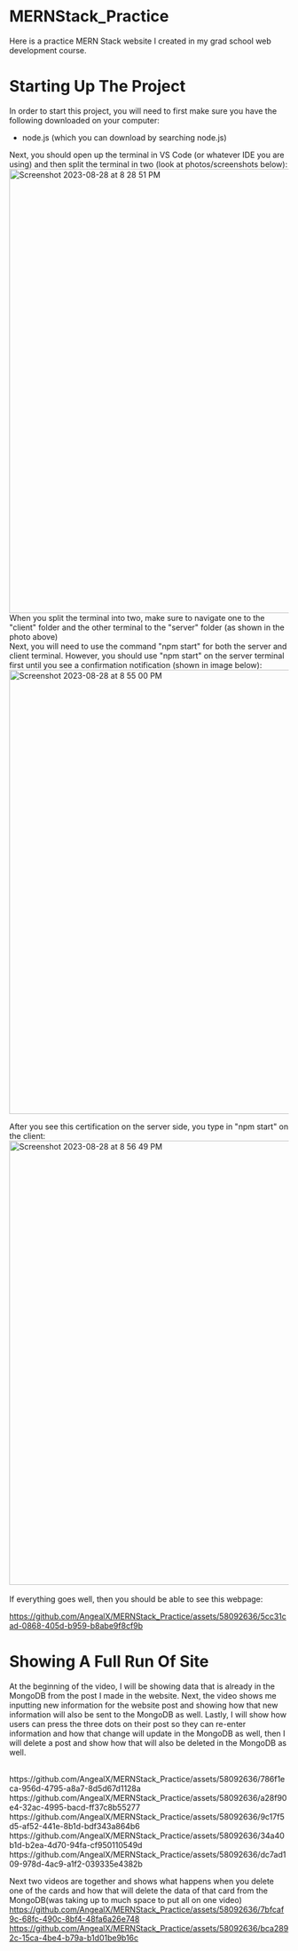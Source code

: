 # MERNStack_Practice

Here is a practice MERN Stack website I created in my grad school web development course.

# Starting Up The Project

In order to start this project, you will need to first make sure you have the following downloaded on your computer:

- node.js (which you can download by searching node.js)

Next, you should open up the terminal in VS Code (or whatever IDE you are using) and then split the terminal in two (look at photos/screenshots below):
<br>
<img width="800" alt="Screenshot 2023-08-28 at 8 28 51 PM" src="https://github.com/AngealX/MERNStack_Practice/assets/58092636/6223f4cc-9af6-4458-8baf-5377ccad2429">
<br>
When you split the terminal into two, make sure to navigate one to the "client" folder and the other terminal to the "server" folder (as shown in the photo above)
<br>
Next, you will need to use the command "npm start" for both the server and client terminal. However, you should use "npm start" on the server terminal first until you see a confirmation notification (shown in image below):
<br>
<img width="800" alt="Screenshot 2023-08-28 at 8 55 00 PM" src="https://github.com/AngealX/MERNStack_Practice/assets/58092636/5882feb8-b5b5-48ee-a791-c07e8afc5514">
<br>

After you see this certification on the server side, you type in "npm start" on the client:
<br>
<img width="800" alt="Screenshot 2023-08-28 at 8 56 49 PM" src="https://github.com/AngealX/MERNStack_Practice/assets/58092636/825ab736-a26b-41ca-a098-f80b8cda09a5">
<br>
<br>
If everything goes well, then you should be able to see this webpage:

https://github.com/AngealX/MERNStack_Practice/assets/58092636/5cc31cad-0868-405d-b959-b8abe9f8cf9b

# Showing A Full Run Of Site
At the beginning of the video, I will be showing data that is already in the MongoDB from the post I made in the website. Next, the video shows me inputting new information for the website post and showing how that new information will also be sent to the MongoDB as well. Lastly, I will show how users can press the three dots on their post so they can re-enter information and how that change will update in the MongoDB as well, then I will delete a post and show how that will also be deleted in the MongoDB as well. 

<br>
https://github.com/AngealX/MERNStack_Practice/assets/58092636/786f1eca-956d-4795-a8a7-8d5d67d1128a

<br>
https://github.com/AngealX/MERNStack_Practice/assets/58092636/a28f90e4-32ac-4995-bacd-ff37c8b55277

<br>
https://github.com/AngealX/MERNStack_Practice/assets/58092636/9c17f5d5-af52-441e-8b1d-bdf343a864b6

<br>
https://github.com/AngealX/MERNStack_Practice/assets/58092636/34a40b1d-b2ea-4d70-94fa-cf950110549d

<br>
https://github.com/AngealX/MERNStack_Practice/assets/58092636/dc7ad109-978d-4ac9-a1f2-039335e4382b
<br>

Next two videos are together and shows what happens when you delete one of the cards and how that will delete the data of that card from the MongoDB(was taking up to much space to put all on one video)
<br>
https://github.com/AngealX/MERNStack_Practice/assets/58092636/7bfcaf9c-68fc-490c-8bf4-48fa6a26e748
https://github.com/AngealX/MERNStack_Practice/assets/58092636/bca2892c-15ca-4be4-b79a-b1d01be9b16c















